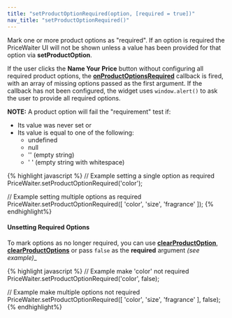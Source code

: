```yaml
---
title: "setProductOptionRequired(option, [required = true])"
nav_title: "setProductOptionRequired()"
---
```


Mark one or more product options as "required". If an option is required the PriceWaiter UI will not be shown unless a value has been provided for that option via __setProductOption__.

If the user clicks the __Name Your Price__ button without configuring all required product options, the [__onProductOptionsRequired__](/widget/documentation.html#_widget/onProductOptionsRequired.md) callback is fired, with an array of missing options passed as the first argument. If the callback has not been configured, the widget uses `window.alert()` to ask the user to provide all required options.

__NOTE:__ A product option will fail the "requirement" test if:

* Its value was never set or
* Its value is equal to one of the following:
	* undefined
	* null
	* '' (empty string)
	* ' ' (empty string with whitespace)


{% highlight javascript %}
// Example setting a single option as required
PriceWaiter.setProductOptionRequired('color');

// Example setting multiple options as required
PriceWaiter.setProductOptionRequired([
    'color',
    'size',
    'fragrance'
]);
{% endhighlight%}

#### Unsetting Required Options

To mark options as no longer required, you can use [__clearProductOption__](#_api/clearProductOption.md), [__clearProductOptions__](#_api/clearProductOptions.md) or pass `false` as the __required__ argument _(see example)__

{% highlight javascript %}
// Example make 'color' not required
PriceWaiter.setProductOptionRequired('color', false);

// Example make multiple options not required
PriceWaiter.setProductOptionRequired([
    'color',
    'size',
    'fragrance'
], false);
{% endhighlight%}